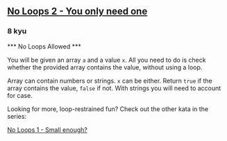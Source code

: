 <h2><a href=https://www.codewars.com/kata/57cc40b2f8392dbf2a0003ce/train/javascript target="_blank">No Loops 2 - You only need one</a></h2><h3>8 kyu</h3><p>*** No Loops Allowed ***</p><p>You will be given an array <code>a</code> and a value <code>x</code>. All you need to do is check whether the provided array contains the value, without using a loop.</p><p>Array can contain numbers or strings. <code>x</code> can be either. Return <code>true</code> if the array contains the value, <code>false</code> if not. With strings you will need to account for case.</p><p>Looking for more, loop-restrained fun? Check out the other kata in the series:</p><p><a href="https://www.codewars.com/kata/no-loops-1-small-enough" data-turbolinks="false" target="_blank">No Loops 1 - Small enough?</a></p>